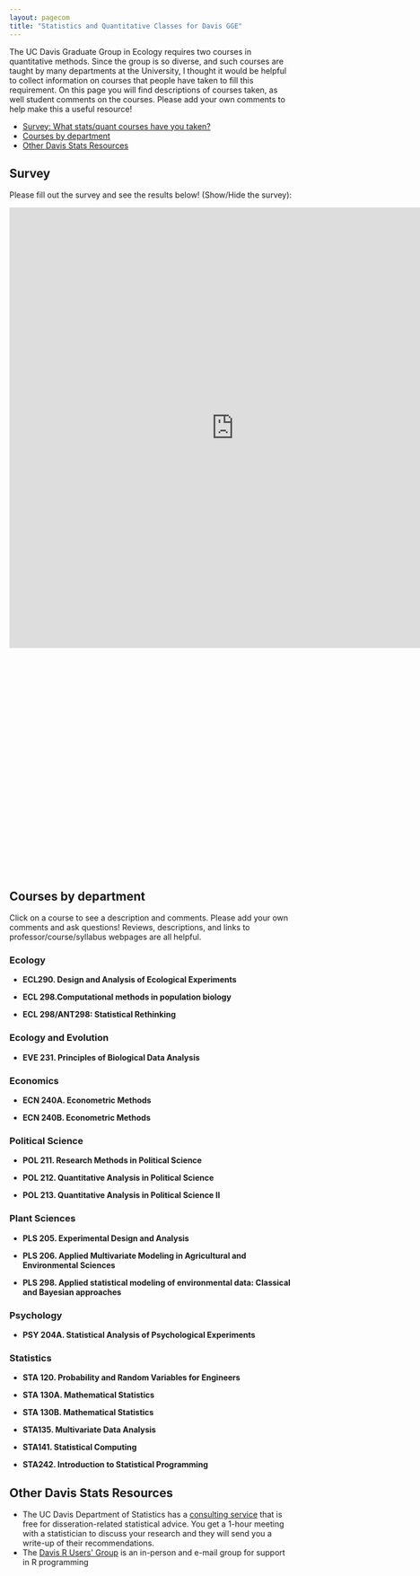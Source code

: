 ```yaml
---
layout: pagecom
title: "Statistics and Quantitative Classes for Davis GGE"
---
```


The UC Davis Graduate Group in Ecology requires two courses in quantitative methods.  Since the group is so diverse, and such courses are taught by many departments at the University, I thought it would be helpful to collect information on courses that people have taken to fill this requirement.  On this page you will find descriptions of courses taken, as well student comments on the courses.  Please add your own comments to help make this a useful resource!

 - [Survey: What stats/quant courses have you taken?](#survey)
 - [Courses by department](#courses-by-department)
 - [Other Davis Stats Resources](#other-davis-stats-resources)

## Survey ##

Please fill out the survey and see the results below! <a onclick="showhide('Survey'); chgifr('/statsclasses/Survey.html', 'Survey');">(Show/Hide the survey)</a>:

<div id="Survey" style="display:block;">

<iframe src="https://docs.google.com/spreadsheet/embeddedform?formkey=dExUVXJoektTQ3MyX25sa0RFN1B2clE6MQ" width="800" height="785" frameborder="0" marginheight="0" marginwidth="0" scrolling="no">Loading...</iframe>


<script type="text/javascript" src="http://www.google.com/jsapi"></script>
<script type="text/javascript">
  google.load('visualization', '1');
  google.setOnLoadCallback(drawVisualization);

  function drawVisualization() {
    var wrapper = new google.visualization.ChartWrapper({
      chartType: 'BarChart',
      dataSourceUrl: 'https://docs.google.com/spreadsheet/tq?key=0Anp1a9ooFRwOdExUVXJoektTQ3MyX25sa0RFN1B2clE&gid=2&headers=-1',
      query: 'SELECT A,B WHERE B > 0 ORDER BY (0-B)',
      options: {'title': 'Survey Results (Refresh page for latest)', 'legend': 'none', 'hAxis.minValue': '0'},
      containerId: 'vis_div'
    });
    wrapper.draw()

    // No query callback handler needed!
  }
</script>

<div id="vis_div" style="width: 600px; height: 400px;"></div>


</div>

## Courses by department ##

Click on a course to see a description and comments.  Please add your own comments and ask questions!  Reviews, descriptions, and links to professor/course/syllabus webpages are all helpful. 

### Ecology ###

- <a onclick="showhide('ECL290'); chgifr('/statsclasses/ECL290.html', 'ECL290');">**ECL290. Design and Analysis of Ecological Experiments**</a>

  <iframe width="600" height="800" src="" id="ECL290" frameborder="0" scrolling="auto" allowtransparency="true" style="display:none;"></iframe>
        
- <a onclick="showhide('ECL298'); chgifr('/statsclasses/ECL298.html', 'ECL298');">**ECL 298.Computational methods in population biology**</a>

  <iframe width="600" height="800" src="" id="ECL298" frameborder="0" scrolling="auto" allowtransparency="true" style="display:none;"></iframe>

- <a onclick="showhide('ECLANT298'); chgifr('/statsclasses/ECLANT298.html', 'ECLANT298');">**ECL 298/ANT298: Statistical Rethinking**</a>

  <iframe width="600" height="800" src="" id="ECLANT298" frameborder="0" scrolling="auto" allowtransparency="true" style="display:none;"></iframe>


### Ecology and Evolution ###

- <a onclick="showhide('EVE231'); chgifr('/statsclasses/EVE231.html', 'EVE231');">**EVE 231. Principles of Biological Data Analysis**</a>

  <iframe width="600" height="800" src="" id="EVE231" frameborder="0" scrolling="auto" allowtransparency="true" style="display:none;"></iframe>

### Economics ###

- <a onclick="showhide('ECN204A'); chgifr('/statsclasses/ECN204A.html', 'ECN204A');">**ECN 240A. Econometric Methods**</a>

  <iframe width="600" height="800" src="" id="ECN204A" frameborder="0" scrolling="auto" allowtransparency="true" style="display:none;"></iframe>

- <a onclick="showhide('ECN204B'); chgifr('/statsclasses/ECN204B.html', 'ECN204B');">**ECN 240B. Econometric Methods**</a>

  <iframe width="600" height="800" src="" id="ECN204B" frameborder="0" scrolling="auto" allowtransparency="true" style="display:none;"></iframe>

### Political Science ###

- <a onclick="showhide('POL211'); chgifr('/statsclasses/POL211.html', 'POL211');">**POL 211. Research Methods in Political Science**</a>

  <iframe width="600" height="800" src="" id="POL211" frameborder="0" scrolling="auto" allowtransparency="true" style="display:none;"></iframe>

- <a onclick="showhide('POL212'); chgifr('/statsclasses/POL212.html', 'POL212');">**POL 212. Quantitative Analysis in Political Science**</a>

    <iframe width="600" height="800" src="" id="POL212" frameborder="0" scrolling="auto" allowtransparency="true" style="display:none;"></iframe>

- <a onclick="showhide('POL213'); chgifr('/statsclasses/POL213.html', 'POL213');">**POL 213. Quantitative Analysis in Political Science II**</a>

  <iframe width="600" height="800" src="" id="POL213" frameborder="0" scrolling="auto" allowtransparency="true" style="display:none;"></iframe>

### Plant Sciences ###

- <a onclick="showhide('PLS205'); chgifr('/statsclasses/PLS205.html', 'PLS205');">**PLS 205. Experimental Design and Analysis**</a>

  <iframe width="600" height="800" src="" id="PLS205" frameborder="0" scrolling="auto" allowtransparency="true" style="display:none;"></iframe>

- <a onclick="showhide('PLS206'); chgifr('/statsclasses/PLS206.html', 'PLS206');">**PLS 206. Applied Multivariate Modeling in Agricultural and Environmental Sciences**</a>

  <iframe width="600" height="800" src="" id="PLS206" frameborder="0" scrolling="auto" allowtransparency="true" style="display:none;"></iframe>

- <a onclick="showhide('PLS298'); chgifr('/statsclasses/PLS298.html', 'PLS298');">**PLS 298. Applied statistical modeling of environmental data: Classical and Bayesian approaches**</a>

  <iframe width="600" height="800" src="" id="PLS298" frameborder="0" scrolling="auto" allowtransparency="true" style="display:none;"></iframe>

### Psychology ###

- <a onclick="showhide('PSY204A'); chgifr('/statsclasses/PSY204A.html', 'PSY204A');">**PSY 204A. Statistical Analysis of Psychological Experiments**</a>

  <iframe width="600" height="800" src="" id="PSY204A" frameborder="0" scrolling="auto" allowtransparency="true" style="display:none;"></iframe>

### Statistics ###

- <a onclick="showhide('STA120'); chgifr('/statsclasses/STA120.html', 'STA120');">**STA 120. Probability and Random Variables for Engineers**</a>

  <iframe width="600" height="800" src="" id="STA120" frameborder="0" scrolling="auto" allowtransparency="true" style="display:none;"></iframe>
        
- <a onclick="showhide('STA130A'); chgifr('/statsclasses/STA130A.html', 'STA130A');">**STA 130A. Mathematical Statistics**</a>

  <iframe width="600" height="800" src="" id="STA130A" frameborder="0" scrolling="auto" allowtransparency="true" style="display:none;"></iframe>

- <a onclick="showhide('STA130B'); chgifr('/statsclasses/STA130B.html', 'STA130B');">**STA 130B. Mathematical Statistics**</a>

  <iframe width="600" height="800" src="" id="STA130B" frameborder="0" scrolling="auto" allowtransparency="true" style="display:none;"></iframe>

- <a onclick="showhide('STA135'); chgifr('/statsclasses/STA135.html', 'STA135');">**STA135. Multivariate Data Analysis**</a>

  <iframe width="600" height="800" src="" id="STA135" frameborder="0" scrolling="auto" allowtransparency="true" style="display:none;"></iframe>

- <a onclick="showhide('STA141'); chgifr('/statsclasses/STA141.html', 'STA141');">**STA141. Statistical Computing**</a>

  <iframe width="600" height="800" src="" id="STA141" frameborder="0" scrolling="auto" allowtransparency="true" style="display:none;"></iframe>

- <a onclick="showhide('STA242'); chgifr('/statsclasses/STA242.html', 'STA242');">**STA242. Introduction to Statistical Programming**</a>

  <iframe width="600" height="800" src="" id="STA242" frameborder="0" scrolling="auto" allowtransparency="true" style="display:none;"></iframe>

## Other Davis Stats Resources ##

 - The UC Davis Department of Statistics has a [consulting service](http://anson.ucdavis.edu/stats-lab/services) that is free for disseration-related statistical advice.  You get a 1-hour meeting with a statistician to discuss your research and they will send you a write-up of their recommendations.
 - The [Davis R Users' Group](www.noamross.net/davis-r-users-group.html) is an in-person and e-mail group for support in R programming